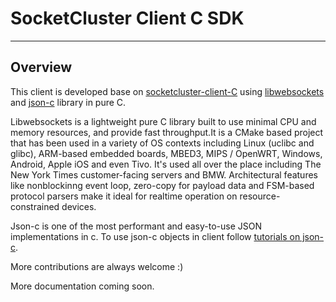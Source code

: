 # SocketCluster Client C SDK
------

Overview
--------
This client is developed base on [socketcluster-client-C](https://github.com/sacOO7/socketcluster-client-C) using [libwebsockets](https://github.com/warmcat/libwebsockets) and [json-c](https://github.com/json-c/json-c) library in pure C.

Libwebsockets is a lightweight pure C library built to use minimal CPU and memory resources, and provide fast throughput.It is a CMake based project that has been used in a variety of OS contexts including Linux (uclibc and glibc), ARM-based embedded boards, MBED3, MIPS / OpenWRT, Windows, Android, Apple iOS and even Tivo. It's used all over the place including The New York Times customer-facing servers and BMW. Architectural features like nonblockinng event loop, zero-copy for payload data and FSM-based protocol parsers make it ideal for realtime operation on resource-constrained devices.

Json-c is one of the most performant and easy-to-use JSON implementations in c. To use json-c objects in client follow [tutorials on json-c](https://linuxprograms.wordpress.com/2010/05/20/json-c-libjson-tutorial/).

More contributions are always welcome :)

More documentation coming soon.
